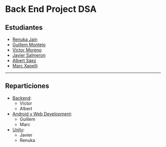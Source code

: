 # Back End Project DSA

## Estudiantes

- [Renuka Jain](https://github.com/renukajain)
- [Guillem Montejo](https://github.com/guillemmontejo)
- [Victor Moreno](https://github.com/VictorMorenoo)
- [Javier Salmeron](https://github.com/javiesal)
- [Albert Sáez](https://github.com/as43z)
- [Marc Xapelli](https://github.com/mxapelli)

<hr>

## Reparticiones

- [Backend](https://github.com/as43z/back-end-project-DSA):
    - Victor 
    - Albert
- [Android y Web Development](https://github.com/mxapelli/AndroidApp):
    - Guillem
    - Marc
- [Unity](https://github.com/javiesal/Unity_DSAproj):
    - Javier
    - Renuka


